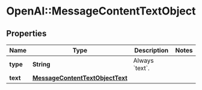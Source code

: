 # OpenAI::MessageContentTextObject

## Properties
Name | Type | Description | Notes
------------ | ------------- | ------------- | -------------
**type** | **String** | Always &#x60;text&#x60;. | 
**text** | [**MessageContentTextObjectText**](MessageContentTextObjectText.md) |  | 


